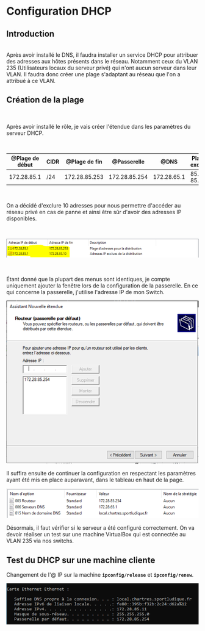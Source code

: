 # Configuration DHCP

## Introduction
<br>
Après avoir installé le DNS, il faudra installer un service DHCP pour attribuer des adresses aux hôtes présents dans le réseau. Notamment ceux du VLAN 235 (Utilisateurs locaux du serveur privé) qui n'ont aucun serveur dans leur VLAN. Il faudra donc créer une plage s'adaptant au réseau que l'on a attribué à ce VLAN.
<br>

## Création de la plage

<br>

Après avoir installé le rôle, je vais créer l'étendue dans les paramètres du serveur DHCP.

<br>

| @Plage de début | CIDR | @Plage de fin | @Passerelle | @DNS | Plage exclue |
|-----------------|------|---------------|-------------|------|--------------|
| 172.28.85.1     | /24  | 172.28.85.253 | 172.28.85.254 | 172.28.65.1 | 85.1 - 85.10

<br>

On a décidé d'exclure 10 adresses pour nous permettre d'accéder au réseau privé en cas de panne et ainsi être sûr d'avoir des adresses IP disponibles.

<br>

![Plage d'adresses exclues](./img/DHCP/plage_exclue.PNG)

<br>

Étant donné que la plupart des menus sont identiques, je compte uniquement ajouter la fenêtre lors de la configuration de la passerelle.
En ce qui concerne la passerelle, j'utilise l'adresse IP de mon Switch.
<br>

![Configuration de l'adresse de passerelle](./img/DHCP/config_gateway.PNG)

Il suffira ensuite de continuer la configuration en respectant les paramètres ayant été mis en place auparavant, dans le tableau en haut de la page.

![Toutes les configurations apportées](./img/DHCP/config_resultats.PNG)

Désormais, il faut vérifier si le serveur a été configuré correctement. On va devoir réaliser un test sur une machine VirtualBox qui est connectée au VLAN 235 via nos switchs.

## Test du DHCP sur une machine cliente

Changement de l'@ IP sur la machine **`ipconfig/release`** et **`ipconfig/renew`**.

![Test ipconfig réussi](./img/DHCP/test_DHCP.png)